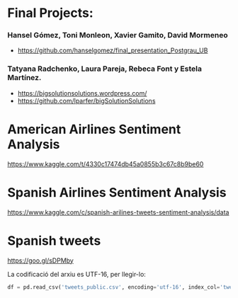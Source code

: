 # Final Projects:
### Hansel Gómez, Toni Monleon, Xavier Gamito, David Mormeneo
+ https://github.com/hanselgomez/final_presentation_Postgrau_UB
### Tatyana Radchenko, Laura Pareja, Rebeca Font y Estela Martínez.
+ https://bigsolutionsolutions.wordpress.com/
+ https://github.com/lparfer/bigSolutionSolutions

# American Airlines Sentiment Analysis

https://www.kaggle.com/t/4330c17474db45a0855b3c67c8b9be60

# Spanish Airlines Sentiment Analysis

https://www.kaggle.com/c/spanish-arilines-tweets-sentiment-analysis/data

# Spanish tweets
https://goo.gl/sDPMby

La codificació del arxiu es UTF-16, per llegir-lo:

```python
df = pd.read_csv('tweets_public.csv', encoding='utf-16', index_col='tweet_id', sep=',')
```
